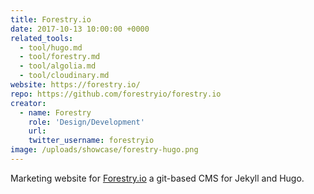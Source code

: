 ```yaml
---
title: Forestry.io
date: 2017-10-13 10:00:00 +0000
related_tools:
  - tool/hugo.md
  - tool/forestry.md
  - tool/algolia.md
  - tool/cloudinary.md
website: https://forestry.io/
repo: https://github.com/forestryio/forestry.io
creator:
  - name: Forestry
    role: 'Design/Development'
    url:
    twitter_username: forestryio
image: /uploads/showcase/forestry-hugo.png
---
```


Marketing website for [Forestry.io](https://forestry.io/) a git-based CMS for Jekyll and Hugo.
